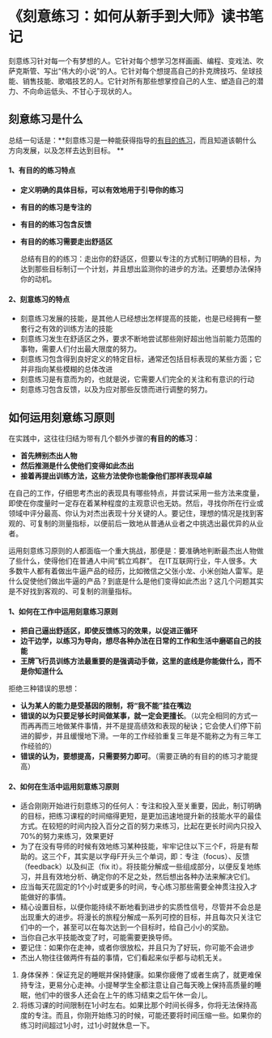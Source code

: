 # 《刻意练习：如何从新手到大师》读书笔记


刻意练习针对每一个有梦想的人。它针对每个想学习怎样画画、编程、变戏法、吹萨克斯管、写出“伟大的小说”的人。它针对每个想提高自己的扑克牌技巧、垒球技能、销售技能、歌唱技艺的人。它针对所有那些想掌控自己的人生、塑造自己的潜力、不向命运低头、不甘心于现状的人。 

## 刻意练习是什么 

总结一句话是：**刻意练习是一种能获得指导的<u>有目的练习</u>，而且知道该朝什么方向发展，以及怎样去达到目标。 **

<!-- more -->

#### 1、有目的的练习特点 

- **定义明确的具体目标，可以有效地用于引导你的练习**

- **有目的的练习是专注的**

- **有目的的练习包含反馈** 

- **有目的的练习需要走出舒适区**   

  总结有目的的练习：走出你的舒适区，但要以专注的方式制订明确的目标，为达到那些目标制订一个计划，并且想出监测你的进步的方法。还要想办法保持你的动机。

#### 2、刻意练习的特点  

- 刻意练习发展的技能，是其他人已经想出怎样提高的技能，也是已经拥有一整套行之有效的训练方法的技能
- 刻意练习发生在舒适区之外，要求不断地尝试那些刚好超出他当前能力范围的事物，需要人们付出最大限度的努力。
- 刻意练习包含得到良好定义的特定目标，通常还包括目标表现的某些方面；它并非指向某些模糊的总体改进
- 刻意练习是有意而为的，也就是说，它需要人们完全的关注和有意识的行动 
- 刻意练习包含反馈，以及为应对那些反馈而进行调整的努力。  

## 如何运用刻意练习原则  

在实践中，这往往归结为带有几个额外步骤的**有目的的练习**：

- **首先辨别杰出人物** 
- **然后推测是什么使他们变得如此杰出** 
- **接着再提出训练方法，这些方法使你也能像他们那样表现卓越**   

在自己的工作，仔细思考杰出的表现具有哪些特点，并尝试采用一些方法来度量，即使在你度量时一定存在着某种程度的主观意识也无妨。然后，寻找你所在行业或领域中评分最高、你认为对杰出表现十分关键的人。要记住，理想的情况是找到客观的、可复制的测量指标，以便前后一致地从普通从业者之中挑选出最优异的从业者。 

运用刻意练习原则的人都面临一个重大挑战，那便是：要准确地判断最杰出人物做了些什么，使得他们在普通人中间“鹤立鸡群”。 在IT互联网行业，牛人很多。大多数牛人都有着做出牛逼产品的经历，比如微信之父张小龙、小米创始人雷军。是什么促使他们做出牛逼的产品？到底是什么是他们变得如此杰出？这几个问题其实是不好找到客观的、可复制的测量指标。 

#### 1、如何在工作中运用刻意练习原则 

-  **把自己逼出舒适区，即使反馈练习的效果，以促进正循环**
- **边干边学，以练习为导向，想尽各种办法在日常的工作和生活中磨砺自己的技能**
- **王牌飞行员训练方法最重要的是强调动手做，这里的底线是你能做什么，而不是你知道什么** 

拒绝三种错误的思想： 

- **认为某人的能力是受基因的限制，将“我不能”挂在嘴边**
- **错误的以为只要足够长时间做某事，就一定会更擅长**。（以完全相同的方式一而再再而三地做某件事情，并不是提高绩效和表现的秘诀；它会使人们停下前进的脚步，并且缓慢地下滑。一年的工作经验重复三年是不能称之为有三年工作经验的）
- **错误的认为，要想提高，只需要努力即可**。（需要正确的有目的的练习才能提高） 

#### 2、如何在生活中运用刻意练习原则 

- 适合刚刚开始进行刻意练习的任何人：专注和投入至关重要，因此，制订明确的目标，把练习课程的时间缩得更短，是更加迅速地提升新的技能水平的最佳方式。在较短的时间内投入百分之百的努力来练习，比起在更长时间内只投入70%的努力来练习，效果更好 
- 为了在没有导师的时候有效地练习某种技能，牢牢记住以下三个F，将是有帮助的。这三个F，其实是以字母F开头三个单词，即：专注（focus）、反馈（feedback）以及纠正（fix it）。将技能分解成一些组成部分，以便反复地练习，并且有效地分析、确定你的不足之处，然后想出各种办法来解决它们。 
- 应当每天花固定的1个小时或更多的时间，专心练习那些需要全神贯注投入才能做好的事情。
- 精心设置目标，以便你能持续不断地看到进步的实质性信号，尽管并不会总是出现重大的进步。将漫长的旅程分解成一系列可控的目标，并且每次只关注它们中的一个，甚至可以在每次达到一个目标时，给自己小小的奖励。
- 当你自己水平技能改变了时，可能需要更换导师。
- 要记住：如果你在走神，或者你很放松，并且只为了好玩，你可能不会进步 
-  杰出人物往往做两件有益的事情，它们看起来似乎都与动机无关。
  1. 身体保养：保证充足的睡眠并保持健康。如果你疲倦了或者生病了，就更难保持专注，更易分心走神。小提琴学生全都注意让自己每天晚上保持高质量的睡眠，他们中的很多人还会在上午的练习结束之后午休一会儿。
  2. 将练习课的时间限制在1小时左右。如果比那个时间长得多，你将无法保持高度的专注。而且，你刚开始练习的时候，可能还要将时间压缩一些。如果你的练习时间超过1小时，过1小时就休息一下。 






